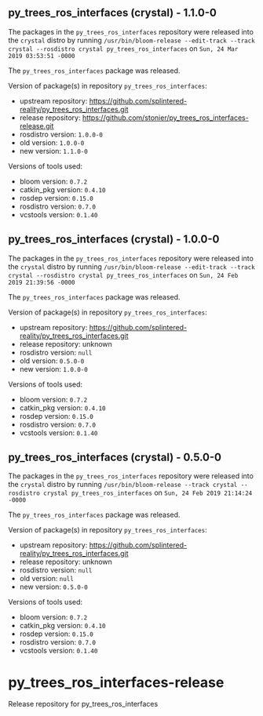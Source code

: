 ## py_trees_ros_interfaces (crystal) - 1.1.0-0

The packages in the `py_trees_ros_interfaces` repository were released into the `crystal` distro by running `/usr/bin/bloom-release --edit-track --track crystal --rosdistro crystal py_trees_ros_interfaces` on `Sun, 24 Mar 2019 03:53:51 -0000`

The `py_trees_ros_interfaces` package was released.

Version of package(s) in repository `py_trees_ros_interfaces`:

- upstream repository: https://github.com/splintered-reality/py_trees_ros_interfaces.git
- release repository: https://github.com/stonier/py_trees_ros_interfaces-release.git
- rosdistro version: `1.0.0-0`
- old version: `1.0.0-0`
- new version: `1.1.0-0`

Versions of tools used:

- bloom version: `0.7.2`
- catkin_pkg version: `0.4.10`
- rosdep version: `0.15.0`
- rosdistro version: `0.7.0`
- vcstools version: `0.1.40`


## py_trees_ros_interfaces (crystal) - 1.0.0-0

The packages in the `py_trees_ros_interfaces` repository were released into the `crystal` distro by running `/usr/bin/bloom-release --edit-track --track crystal --rosdistro crystal py_trees_ros_interfaces` on `Sun, 24 Feb 2019 21:39:56 -0000`

The `py_trees_ros_interfaces` package was released.

Version of package(s) in repository `py_trees_ros_interfaces`:

- upstream repository: https://github.com/splintered-reality/py_trees_ros_interfaces.git
- release repository: unknown
- rosdistro version: `null`
- old version: `0.5.0-0`
- new version: `1.0.0-0`

Versions of tools used:

- bloom version: `0.7.2`
- catkin_pkg version: `0.4.10`
- rosdep version: `0.15.0`
- rosdistro version: `0.7.0`
- vcstools version: `0.1.40`


## py_trees_ros_interfaces (crystal) - 0.5.0-0

The packages in the `py_trees_ros_interfaces` repository were released into the `crystal` distro by running `/usr/bin/bloom-release --track crystal --rosdistro crystal py_trees_ros_interfaces` on `Sun, 24 Feb 2019 21:14:24 -0000`

The `py_trees_ros_interfaces` package was released.

Version of package(s) in repository `py_trees_ros_interfaces`:

- upstream repository: https://github.com/splintered-reality/py_trees_ros_interfaces.git
- release repository: unknown
- rosdistro version: `null`
- old version: `null`
- new version: `0.5.0-0`

Versions of tools used:

- bloom version: `0.7.2`
- catkin_pkg version: `0.4.10`
- rosdep version: `0.15.0`
- rosdistro version: `0.7.0`
- vcstools version: `0.1.40`


# py_trees_ros_interfaces-release
Release repository for py_trees_ros_interfaces
